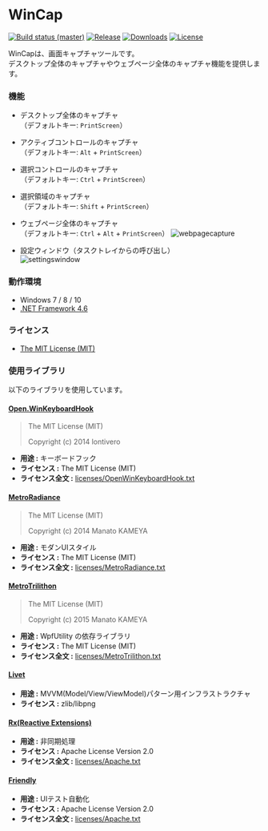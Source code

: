 # WinCap
[![Build status (master)](https://img.shields.io/appveyor/ci/Thirdplay/WinCap/master.svg?style=flat-square)](https://ci.appveyor.com/project/thirdplay/wincap/branch/master)
[![Release](https://img.shields.io/github/release/Thirdplay/WinCap.svg?style=flat-square)](https://github.com/thirdplay/WinCap/releases/latest)
[![Downloads](https://img.shields.io/github/downloads/thirdplay/WinCap/total.svg?style=flat-square)](https://github.com/thirdplay/WinCap/releases/latest)
[![License](https://img.shields.io/github/license/Thirdplay/WinCap.svg?style=flat-square)](https://github.com/thirdplay/WinCap/blob/master/LICENSE.txt)

WinCapは、画面キャプチャツールです。  
デスクトップ全体のキャプチャやウェブページ全体のキャプチャ機能を提供します。

### 機能
* デスクトップ全体のキャプチャ  
（デフォルトキー: `PrintScreen`）
* アクティブコントロールのキャプチャ  
（デフォルトキー: `Alt` + `PrintScreen`）
* 選択コントロールのキャプチャ  
（デフォルトキー: `Ctrl` + `PrintScreen`）
* 選択領域のキャプチャ  
（デフォルトキー: `Shift` + `PrintScreen`）
* ウェブページ全体のキャプチャ  
（デフォルトキー: `Ctrl` + `Alt` + `PrintScreen`）
![webpagecapture](https://cloud.githubusercontent.com/assets/14181039/21992687/c173dce2-dc5a-11e6-9a5c-6c6e7a281dc9.gif)

* 設定ウィンドウ（タスクトレイからの呼び出し）  
![settingswindow](https://user-images.githubusercontent.com/14181039/33948687-d25899de-e06a-11e7-885f-4202750c0f22.png)

### 動作環境
* Windows 7 / 8 / 10
* [.NET Framework 4.6](https://www.microsoft.com/ja-jp/download/details.aspx?id=48130)

### ライセンス

* [The MIT License (MIT)](LICENSE.txt)

### 使用ライブラリ

以下のライブラリを使用しています。

#### [Open.WinKeyboardHook](https://github.com/lontivero/Open.WinKeyboardHook)

> The MIT License (MIT)
> 
> Copyright (c) 2014 lontivero

* **用途 :** キーボードフック
* **ライセンス :** The MIT License (MIT)
* **ライセンス全文 :** [licenses/OpenWinKeyboardHook.txt](licenses/OpenWinKeyboardHook.txt)

#### [MetroRadiance](https://github.com/Grabacr07/MetroRadiance)

> The MIT License (MIT)
> 
> Copyright (c) 2014 Manato KAMEYA

* **用途 :** モダンUIスタイル
* **ライセンス :** The MIT License (MIT)
* **ライセンス全文 :** [licenses/MetroRadiance.txt](licenses/MetroRadiance.txt)

#### [MetroTrilithon](https://github.com/Grabacr07/MetroTrilithon)

> The MIT License (MIT)
> 
> Copyright (c) 2015 Manato KAMEYA

* **用途 :** WpfUtility の依存ライブラリ
* **ライセンス :** The MIT License (MIT)
* **ライセンス全文 :** [licenses/MetroTrilithon.txt](licenses/MetroTrilithon.txt)

#### [Livet](https://github.com/ugaya40/Livet)

* **用途 :** MVVM(Model/View/ViewModel)パターン用インフラストラクチャ
* **ライセンス :** zlib/libpng

#### [Rx(Reactive Extensions)](https://rx.codeplex.com/)

* **用途 :** 非同期処理
* **ライセンス :** Apache License Version 2.0
* **ライセンス全文 :** [licenses/Apache.txt](licenses/Apache.txt)

#### [Friendly](http://www.english.codeer.co.jp/test-automation/friendly-fundamental)

* **用途 :** UIテスト自動化
* **ライセンス :** Apache License Version 2.0
* **ライセンス全文 :** [licenses/Apache.txt](licenses/Apache.txt)
